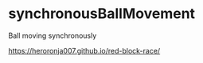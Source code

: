 # synchronousBallMovement
Ball moving synchronously

 https://heroronja007.github.io/red-block-race/
